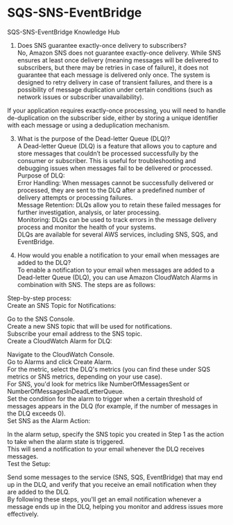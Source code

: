 # SQS-SNS-EventBridge
SQS-SNS-EventBridge Knowledge Hub

   
1. Does SNS guarantee exactly-once delivery to subscribers?   
No, Amazon SNS does not guarantee exactly-once delivery. While SNS ensures at least once delivery (meaning messages will be delivered to subscribers, but there may be retries in case of failure), it does not guarantee that each message is delivered only once. The system is designed to retry delivery in case of transient failures, and there is a possibility of message duplication under certain conditions (such as network issues or subscriber unavailability).

    
If your application requires exactly-once processing, you will need to handle de-duplication on the subscriber side, either by storing a unique identifier with each message or using a deduplication mechanism.   


      
3. What is the purpose of the Dead-letter Queue (DLQ)?   
A Dead-letter Queue (DLQ) is a feature that allows you to capture and store messages that couldn’t be processed successfully by the consumer or subscriber. This is useful for troubleshooting and debugging issues when messages fail to be delivered or processed.      
Purpose of DLQ:   
Error Handling: When messages cannot be successfully delivered or processed, they are sent to the DLQ after a predefined number of delivery attempts or processing failures.   
Message Retention: DLQs allow you to retain these failed messages for further investigation, analysis, or later processing.   
Monitoring: DLQs can be used to track errors in the message delivery process and monitor the health of your systems.   
DLQs are available for several AWS services, including SNS, SQS, and EventBridge.   

      
3. How would you enable a notification to your email when messages are added to the DLQ?   
To enable a notification to your email when messages are added to a Dead-letter Queue (DLQ), you can use Amazon CloudWatch Alarms in combination with SNS. The steps are as follows:   
   
Step-by-step process:   
Create an SNS Topic for Notifications:   
   
Go to the SNS Console.   
Create a new SNS topic that will be used for notifications.   
Subscribe your email address to the SNS topic.   
Create a CloudWatch Alarm for DLQ:   
   
Navigate to the CloudWatch Console.   
Go to Alarms and click Create Alarm.   
For the metric, select the DLQ's metrics (you can find these under SQS metrics or SNS metrics, depending on your use case).   
For SNS, you'd look for metrics like NumberOfMessagesSent or NumberOfMessagesInDeadLetterQueue.   
Set the condition for the alarm to trigger when a certain threshold of messages appears in the DLQ (for example, if the number of messages in the DLQ exceeds 0).   
Set SNS as the Alarm Action:   
   
In the alarm setup, specify the SNS topic you created in Step 1 as the action to take when the alarm state is triggered.   
This will send a notification to your email whenever the DLQ receives messages.   
Test the Setup:   
   
Send some messages to the service (SNS, SQS, EventBridge) that may end up in the DLQ, and verify that you receive an email notification when they are added to the DLQ.   
By following these steps, you'll get an email notification whenever a message ends up in the DLQ, helping you monitor and address issues more effectively.   
